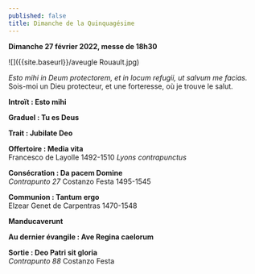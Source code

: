 ```yaml
---
published: false
title: Dimanche de la Quinquagésime
---
```

**Dimanche 27 février 2022, messe de 18h30**

![]({{site.baseurl}}/aveugle Rouault.jpg)

*Esto mihi in Deum protectorem, et in locum refugii, ut salvum me facias.*  
Sois-moi un Dieu protecteur, et une forteresse, où je trouve le salut.

**Introït : Esto mihi**

**Graduel : Tu es Deus**

**Trait : Jubilate Deo**

**Offertoire : Media vita**  
Francesco de Layolle 1492-1510 *Lyons contrapunctus*

**Consécration : Da pacem Domine**  
*Contrapunto 27* Costanzo Festa 1495-1545

**Communion : Tantum ergo**  
Elzear Genet de Carpentras 1470-1548

**Manducaverunt**

**Au dernier évangile : Ave Regina caelorum**

**Sortie : Deo Patri sit gloria**  
*Contrapunto 88* Costanzo Festa